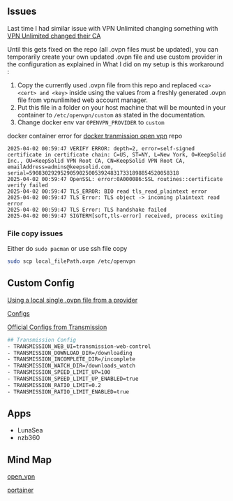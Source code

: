 

## Issues

Last time I had similar issue with VPN Unlimited changing something with 
[VPN Unlimited changed their CA](https://github.com/haugene/vpn-configs-contrib/issues/261)

Until this gets fixed on the repo (all .ovpn files must be updated), you can temporarily create your own updated .ovpn file and use custom provider in the configuration as explained in
What I did on my setup is this workaround :

1. Copy the currently used .ovpn file from this repo and replaced `<ca> <cert> and <key>` inside using the values from a freshly generated .ovpn file from vpnunlimited web account manager.
2. Put this file in a folder on your host machine that will be mounted in your container to `/etc/openvpn/custom` as stated in the documentation.
3. Change docker env var `OPENVPN_PROVIDER` to `custom`

docker container error for [docker tranmission open vpn](https://github.com/haugene/docker-transmission-openvpn?tab=readme-ov-file) repo
```error
2025-04-02 00:59:47 VERIFY ERROR: depth=2, error=self-signed certificate in certificate chain: C=US, ST=NY, L=New York, O=KeepSolid Inc., OU=KeepSolid VPN Root CA, CN=KeepSolid VPN Root CA, emailAddress=admins@keepsolid.com, serial=590830292952905902500539248317331898854520058318
2025-04-02 00:59:47 OpenSSL: error:0A000086:SSL routines::certificate verify failed
2025-04-02 00:59:47 TLS_ERROR: BIO read tls_read_plaintext error
2025-04-02 00:59:47 TLS Error: TLS object -> incoming plaintext read error
2025-04-02 00:59:47 TLS Error: TLS handshake failed
2025-04-02 00:59:47 SIGTERM[soft,tls-error] received, process exiting
```


### File copy issues

Either do `sudo pacman` or use ssh file copy 

```sh
sudo scp local_filePath.ovpn /etc/openvpn
```

## Custom Config

[Using a local single .ovpn file from a provider](https://haugene.github.io/docker-transmission-openvpn/supported-providers/#external_providers)

[Configs](https://github.com/haugene/vpn-configs-contrib/tree/main/openvpn)

[Official Configs from Transmission](https://github.com/transmission/transmission/blob/main/docs/Editing-Configuration-Files.md#options)


```sh
## Transmission Config
- TRANSMISSION_WEB_UI=transmission-web-control
- TRANSMISSION_DOWNLOAD_DIR=/downloading
- TRANSMISSION_INCOMPLETE_DIR=/incomplete
- TRANSMISSION_WATCH_DIR=/downloads_watch
- TRANSMISSION_SPEED_LIMIT_UP=100
- TRANSMISSION_SPEED_LIMIT_UP_ENABLED=true
- TRANSMISSION_RATIO_LIMIT=0.2
- TRANSMISSION_RATIO_LIMIT_ENABLED=true
```

## Apps

- LunaSea
- nzb360


## Mind Map

[open_vpn](open_vpn.md)

[portainer](portainer.md)